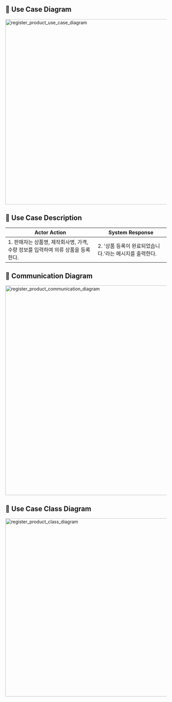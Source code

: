 ## 📌 Use Case Diagram
<img width="577" alt="register_product_use_case_diagram" src="https://user-images.githubusercontent.com/87361140/168245370-70f7151c-0e93-4076-b61a-e55b91ab06ea.png">

## 📌 Use Case Description
|Actor Action|System Response|
|---|---|
|1. 판매자는 상품명, 제작회사명, 가격, 수량 정보를 입력하여 의류 상품을 등록한다.|2. '상품 등록이 완료되었습니다.'라는 메시지를 출력한다.|

## 📌 Communication Diagram
<img width="653" alt="register_product_communication_diagram" src="https://user-images.githubusercontent.com/87361140/168257610-503e5d68-d5c0-4ecb-abd6-13e303d99796.png">

## 📌 Use Case Class Diagram
<img width="555" alt="register_product_class_diagram" src="https://user-images.githubusercontent.com/87361140/168261649-c561d703-18f5-496d-ac1e-63d3a8ba5a02.png">

